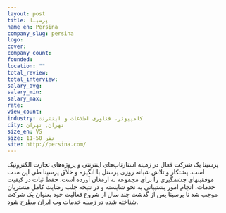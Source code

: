 ```yaml
---
layout: post
title: پرسینا
name_en: Persina
company_slug: persina
logo: 
cover: 
company_count:
founded:
location: ""
total_review: 
total_interview: 
salary_avg: 
salary_min: 
salary_max: 
rate: 
view_count: 
industry: کامپیوتر، فناوری اطلاعات و اینترنت
city: تهران, تهران
size_en: VS
size: 11-50 نفر
site: http://persina.com/
---
```


پرسینا یک شرکت فعال در زمینه استارتاپ‌های اینترنتی و پروژه‌های تجارت الکترونیک است. پشتكار و تلاش شبانه روزی پرسنل با انگیزه و خلاق پرسینا طی این مدت موفقیتهای چشمگیری را برای مجموعه به ارمغان آورده است. حفظ ثبات در كیفیت خدمات، انجام امور پشتیبانی به نحو شایسته و در نتیجه جلب رضایت كامل مشتریان موجب شد تا پرسینا پس از گذشت چند سال از شروع فعالیت خود بعنوان یک شرکت شناخته شده در زمینه خدمات وب ایران مطرح شود.
